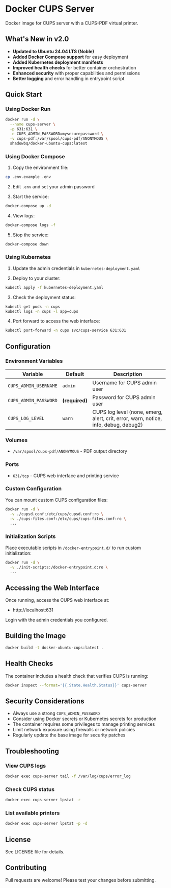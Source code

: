 # Docker CUPS Server

Docker image for CUPS server with a CUPS-PDF virtual printer.

## What's New in v2.0

- **Updated to Ubuntu 24.04 LTS (Noble)**
- **Added Docker Compose support** for easy deployment
- **Added Kubernetes deployment manifests**
- **Improved health checks** for better container orchestration
- **Enhanced security** with proper capabilities and permissions
- **Better logging** and error handling in entrypoint script

## Quick Start

### Using Docker Run

```bash
docker run -d \
  --name cups-server \
  -p 631:631 \
  -e CUPS_ADMIN_PASSWORD=mysecurepassword \
  -v cups-pdf:/var/spool/cups-pdf/ANONYMOUS \
  shadowbq/docker-ubuntu-cups:latest
```

### Using Docker Compose

1. Copy the environment file:
```bash
cp .env.example .env
```

2. Edit `.env` and set your admin password

3. Start the service:
```bash
docker-compose up -d
```

4. View logs:
```bash
docker-compose logs -f
```

5. Stop the service:
```bash
docker-compose down
```

### Using Kubernetes

1. Update the admin credentials in `kubernetes-deployment.yaml`

2. Deploy to your cluster:
```bash
kubectl apply -f kubernetes-deployment.yaml
```

3. Check the deployment status:
```bash
kubectl get pods -n cups
kubectl logs -n cups -l app=cups
```

4. Port forward to access the web interface:
```bash
kubectl port-forward -n cups svc/cups-service 631:631
```

## Configuration

### Environment Variables

| Variable | Default | Description |
|----------|---------|-------------|
| `CUPS_ADMIN_USERNAME` | `admin` | Username for CUPS admin user |
| `CUPS_ADMIN_PASSWORD` | **(required)** | Password for CUPS admin user |
| `CUPS_LOG_LEVEL` | `warn` | CUPS log level (none, emerg, alert, crit, error, warn, notice, info, debug, debug2) |

### Volumes

- `/var/spool/cups-pdf/ANONYMOUS` - PDF output directory

### Ports

- `631/tcp` - CUPS web interface and printing service

### Custom Configuration

You can mount custom CUPS configuration files:

```bash
docker run -d \
  -v ./cupsd.conf:/etc/cups/cupsd.conf:ro \
  -v ./cups-files.conf:/etc/cups/cups-files.conf:ro \
  ...
```

### Initialization Scripts

Place executable scripts in `/docker-entrypoint.d/` to run custom initialization:

```bash
docker run -d \
  -v ./init-scripts:/docker-entrypoint.d:ro \
  ...
```

## Accessing the Web Interface

Once running, access the CUPS web interface at:
- http://localhost:631

Login with the admin credentials you configured.

## Building the Image

```bash
docker build -t docker-ubuntu-cups:latest .
```

## Health Checks

The container includes a health check that verifies CUPS is running:

```bash
docker inspect --format='{{.State.Health.Status}}' cups-server
```

## Security Considerations

- Always use a strong `CUPS_ADMIN_PASSWORD`
- Consider using Docker secrets or Kubernetes secrets for production
- The container requires some privileges to manage printing services
- Limit network exposure using firewalls or network policies
- Regularly update the base image for security patches

## Troubleshooting

### View CUPS logs
```bash
docker exec cups-server tail -f /var/log/cups/error_log
```

### Check CUPS status
```bash
docker exec cups-server lpstat -r
```

### List available printers
```bash
docker exec cups-server lpstat -p -d
```

## License

See LICENSE file for details.

## Contributing

Pull requests are welcome! Please test your changes before submitting.